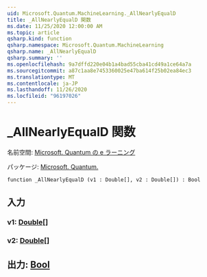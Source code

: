 ```yaml
---
uid: Microsoft.Quantum.MachineLearning._AllNearlyEqualD
title: _AllNearlyEqualD 関数
ms.date: 11/25/2020 12:00:00 AM
ms.topic: article
qsharp.kind: function
qsharp.namespace: Microsoft.Quantum.MachineLearning
qsharp.name: _AllNearlyEqualD
qsharp.summary: ''
ms.openlocfilehash: 9a7dffd220e04b1a4bad55cba41cd49a1ce64a7a
ms.sourcegitcommit: a87c1aa8e7453360025e47ba614f25b02ea84ec3
ms.translationtype: MT
ms.contentlocale: ja-JP
ms.lasthandoff: 11/26/2020
ms.locfileid: "96197026"
---
```

# <a name="_allnearlyequald-function"></a>_AllNearlyEqualD 関数

名前空間: [Microsoft. Quantum の e ラーニング](xref:Microsoft.Quantum.MachineLearning)

パッケージ: [Microsoft. Quantum.](https://nuget.org/packages/Microsoft.Quantum.MachineLearning)




```qsharp
function _AllNearlyEqualD (v1 : Double[], v2 : Double[]) : Bool
```


## <a name="input"></a>入力

### <a name="v1--double"></a>v1: [Double](xref:microsoft.quantum.lang-ref.double)[]




### <a name="v2--double"></a>v2: [Double](xref:microsoft.quantum.lang-ref.double)[]





## <a name="output--bool"></a>出力: [Bool](xref:microsoft.quantum.lang-ref.bool)

